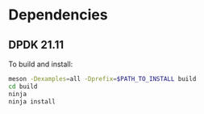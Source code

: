 # Dependencies

## DPDK 21.11

To build and install:

```bash
meson -Dexamples=all -Dprefix=$PATH_TO_INSTALL build
cd build
ninja
ninja install
```

##

